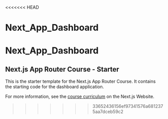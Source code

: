 <<<<<<< HEAD
# Next_App_Dashboard
Next_App_Dashboard
=======
## Next.js App Router Course - Starter

This is the starter template for the Next.js App Router Course. It contains the starting code for the dashboard application.

For more information, see the [course curriculum](https://nextjs.org/learn) on the Next.js Website.
>>>>>>> 33652436156ef97341576a6812375aa7dceb59c2
